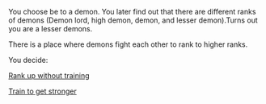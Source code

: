 You choose be to a demon. You later find out that there are different ranks of demons (Demon lord, high demon, demon, and lesser demon).Turns out you are a lesser demons.

There is a place where demons fight each other to rank to higher ranks.

 You decide:

 [Rank up without training]()

 [Train to get stronger]()

